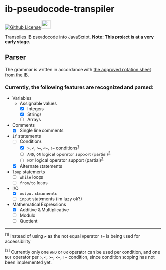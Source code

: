 # ib-pseudocode-transpiler
[![Github License][license]](https://github.com/MikPisula/ib-pseudocode-transpiler/blob/main/LICENSE)
<a href="https://github.com/MikPisula/ib-pseudocode-transpiler/blob/main/grammar.peggy"><img src="https://forthebadge.com/images/badges/powered-by-black-magic.svg" height="28" /></a>

[license]: https://img.shields.io/github/license/MikPisula/ib-pseudocode-transpiler?style=for-the-badge

Transpiles IB pseudocode into JavaScript. **Note: This project is at a very early stage.**

## Parser
The grammar is written in accordance with [the approved notation sheet from the IB](https://computersciencewiki.org/images/3/3e/Approved_notation_for_developing_pseudocode.pdf).

### Currently, the following features are recognized and parsed:
- Variables
  - Assignable values
    - [x] Integers
    - [x] Strings
    - [ ] Arrays
- Comments
  - [x] Single line comments
- `if` statements
  - [ ] Conditions
    - [x] `>`, `<`, `>=`, `<=`, `!=` conditions<sup>[1](#f1)</sup>
    - [ ] `AND`, `OR` logical operator support (partial)<sup>[2](#f2)</sup>
    - [ ] `NOT` logical operator support (partial)<sup>[2](#f2)</sup>
  - [x] Alternate statements
- `loop` statements
  - [ ] `while` loops
  - [ ] `from/to` loops
- I/O
  - [x] `output` statements
  - [ ] `input` statements (im lazy ok?)
- Mathematical Expressions
  - [x] Additive & Multiplicative
  - [ ] Modulo
  - [ ] Quotient

---

<sup id="f1">[1]</sup> Instead of using `≠` as the not equal operator `!=` is being used for accessibility

<sup id="f2">[2]</sup> Currently only one `AND` or `OR` operator can be used per condition, and one `NOT` operator per `>`, `<`, `>=`, `<=`, `!=` condition, since condition scoping has not been implemented yet.
